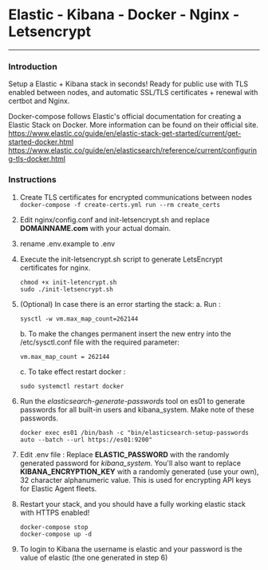 # Elastic - Kibana - Docker - Nginx - Letsencrypt
---
### Introduction 
Setup a Elastic + Kibana stack in seconds! Ready for public use with TLS enabled between nodes, and automatic SSL/TLS certificates + renewal with certbot and Nginx. 

Docker-compose follows Elastic's official documentation for creating a Elastic Stack on Docker. More information can be found on their official site.
https://www.elastic.co/guide/en/elastic-stack-get-started/current/get-started-docker.html
https://www.elastic.co/guide/en/elasticsearch/reference/current/configuring-tls-docker.html

### Instructions

1. Create TLS certificates for encrypted communications between nodes
    `docker-compose -f create-certs.yml run --rm create_certs`

2. Edit nginx/config.conf and init-letsencrypt.sh and replace **DOMAINNAME.com** with your actual domain.

3. rename .env.example to .env 

4. Execute the init-letsencrypt.sh script to generate LetsEncrypt certificates for nginx.
    ```
    chmod +x init-letencrypt.sh
    sudo ./init-letsencrypt.sh
    ```
5. (Optional) In case there is an error starting the stack:
    a. Run : 
    ```
    sysctl -w vm.max_map_count=262144
    ```
    b. To make the changes permanent insert the new entry into the /etc/sysctl.conf file with the required parameter:
    ```
    vm.max_map_count = 262144

    ```
    c. To take effect restart docker :
    ```
    sudo systemctl restart docker
    ```

6. Run the *elasticsearch-generate-passwords* tool on es01 to generate passwords for all built-in users and kibana_system. Make note of these passwords.
    ```
    docker exec es01 /bin/bash -c "bin/elasticsearch-setup-passwords auto --batch --url https://es01:9200"
    ```
7. Edit .env file : Replace **ELASTIC_PASSWORD** with the randomly generated password for *kibana_system*. You'll also want to replace **KIBANA_ENCRYPTION_KEY** with a randomly generated (use your own), 32 character alphanumeric value. This is used for encrypting API keys for Elastic Agent fleets.

8. Restart your stack, and you should have a fully working elastic stack with HTTPS enabled!
    ```
    docker-compose stop
    docker-compose up -d
    ```
9. To login to Kibana the username is elastic and your password is the value of elastic (the one generated in step 6)